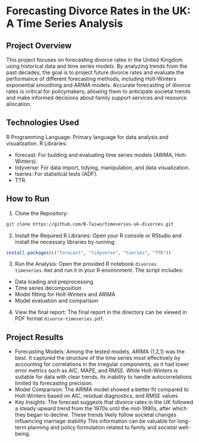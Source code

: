 # Forecasting Divorce Rates in the UK: A Time Series Analysis

## Project Overview
This project focuses on forecasting divorce rates in the United Kingdom using historical data and time series models. By analyzing trends from the past decades, the goal is to project future divorce rates and evaluate the performance of different forecasting methods, including Holt-Winters exponential smoothing and ARIMA models. Accurate forecasting of divorce rates is critical for policymakers, allowing them to anticipate societal trends and make informed decisions about family support services and resource allocation.

## Technologies Used
R Programming Language: Primary language for data analysis and visualization.
R Libraries:
- forecast: For building and evaluating time series models (ARIMA, Holt-Winters).
- tidyverse: For data import, tidying, manipulation, and data visualization.
- tseries: For statistical tests (ADF).
- TTR.

## How to Run
1. Clone the Repository:
```bash
git clone https://github.com/B-Taiwo/timeseries-uk-divorces.git
```
2. Install the Required R Libraries: Open your R console or RStudio and install the necessary libraries by running:
```R
install.packages(c("forecast", "tidyverse", "tseries", "TTR"))
```
3. Run the Analysis: Open the provided R notebook `divorces timeseries.Rmd` and run it in your R environment. The script includes:
- Data loading and preprocessing
- Time series decomposition
- Model fitting for Holt-Winters and ARIMA
- Model evaluation and comparison
4. View the final report: The final report in the directory can be viewed in PDF format `divorce-timeseries.pdf`.

## Project Results
- Forecasting Models: Among the tested models, ARIMA (1,2,1) was the best. It captured the structure of the time series 
most effectively by accounting for correlations in the irregular components, as it had lower error 
metrics such as AIC, MAPE, and RMSE. While Holt-Winters is suitable for data with clear trends, its 
inability to handle autocorrelations limited its forecasting precision.
- Model Comparison: The ARIMA model showed a better fit compared to Holt-Winters based on AIC, residual diagnostics, and RMSE values.
- Key Insights: The forecast suggests that divorce rates in the UK followed a steady upward trend from the 1970s 
until the mid-1990s, after which they began to decline. These trends likely follow societal changes 
influencing marriage stability This information can be valuable for long-term planning and policy formulation related to family and societal well-being.
